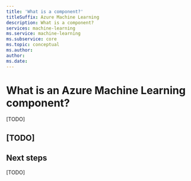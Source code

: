 ```yaml
---
title: 'What is a component?'
titleSuffix: Azure Machine Learning
description: What is a component?
services: machine-learning
ms.service: machine-learning
ms.subservice: core
ms.topic: conceptual
ms.author:
author:
ms.date:
---
```



# What is an Azure Machine Learning component?

[TODO]

## [TODO]

## Next steps

[TODO]
